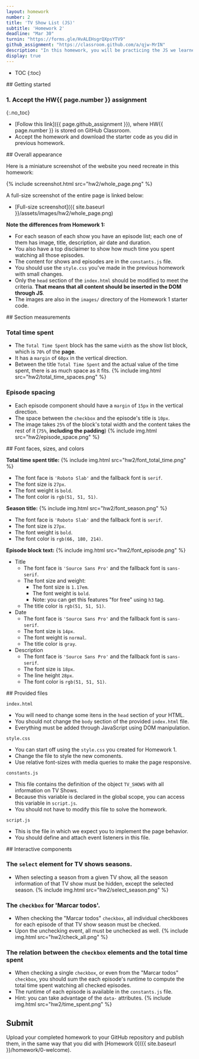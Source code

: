```yaml
---
layout: homework
number: 2
title: 'TV Show List (JS)'
subtitle: 'Homework 2'
deadline: "Mar 30"
turnin: "https://forms.gle/HvALEHsgrQXpsYTV9"
github_assignment: "https://classroom.github.com/a/qjw-MrIN"
description: "In this homework, you will be practicing the JS we learned in class. You are given screenshots and a description of a specific web page to replicate. Most of the page style and appearance was already done in Homework 1. In this homework you will exercise some concepts of responsive web design and event-driven programming."
display: true
---
```


* TOC
{:toc}

<section class="part" markdown="1">
## Getting started

### 1. Accept the HW{{ page.number }} assignment
{:.no_toc}

- [Follow this link]({{ page.github_assignment }}), where HW{{ page.number }} is stored on GitHub Classroom.
- Accept the homework and download the starter code as you did in previous homework.

</section>


<section class="part" markdown="1">
## Overall appearance

Here is a miniature screenshot of the website you need recreate in this homework:

{% include screenshot.html src="hw2/whole_page.png" %}

A full-size screenshot of the entire page is linked below:
- [Full-size screenshot]({{ site.baseurl }}/assets/images/hw2/whole_page.png)


**Note the differences from Homework 1:**
- For each season of each show you have an episode list; each one of them has image, title, description, air date and duration.
- You also have a top disclaimer to show how much time you spent watching all those episodes.
- The content for shows and episodes are in the `constants.js` file.
- You should use the `style.css` you've made in the previous homework with small changes.
- Only the `head` section of the `index.html` should be modified to meet the criteria. **That means that all content should be inserted in the DOM through JS**.
- The images are also in the `images/` directory of the Homework 1 starter code.
</section>


<section class="part" markdown="1">
## Section measurements

### Total time spent
- The `Total Time Spent` block has the same `width` as the show list block, which is `70%` of the **page**.
- It has a `margin` of `60px` in the vertical direction.
- Between the title `Total Time Spent` and the actual value of the time spent, there is as much space as it fits.
{% include img.html src="hw2/total_time_spaces.png" %}

### Episode spacing
- Each episode component should have a `margin` of `15px` in the vertical direction.
- The space between the `checkbox` and the episode's title is `10px`.
- The image takes `25%` of the block's total width and the content takes the rest of it (`75%`, **including the padding**)
{% include img.html src="hw2/episode_space.png" %}

</section>


<section class="part" markdown="1">
## Font faces, sizes, and colors

**Total time spent title:**
{% include img.html src="hw2/font_total_time.png" %}
- The font face is `'Roboto Slab'` and the fallback font is `serif`.
- The font size is `27px`.
- The font weight is `bold`.
- The font color is `rgb(51, 51, 51)`.

**Season title:**
{% include img.html src="hw2/font_season.png" %}
- The font face is `'Roboto Slab'` and the fallback font is `serif`.
- The font size is `27px`.
- The font weight is `bold`.
- The font color is `rgb(66, 180, 214)`.

**Episode block text:**
{% include img.html src="hw2/font_episode.png" %}
- Title
  - The font face is `'Source Sans Pro'` and the fallback font is `sans-serif`.
  - The font size and weight:
    - The font size is `1.17em`.
    - The font weight is `bold`.
    - Note: you can get this features "for free" using `h3` tag.
  - The title color is `rgb(51, 51, 51)`.
- Date
  - The font face is `'Source Sans Pro'` and the fallback font is `sans-serif`.
  - The font size is `14px`.
  - The font weight is `normal`.
  - The title color is `gray`.
- Description
  - The font face is `'Source Sans Pro'` and the fallback font is `sans-serif`.
  - The font size is `18px`.
  - The line height `28px`.
  - The font color is `rgb(51, 51, 51)`.
</section>

<section class="part" markdown="1">
## Provided files

`index.html`  
- You will need to change some itens in the `head` section of your HTML.
- You should not change the `body` section of the provided `index.html` file.
- Everything must be added through JavaScript using DOM manipulation.

`style.css`
- You can start off using the `style.css` you created for Homework 1.
- Change the file to style the new comonents.
- Use relative font-sizes with media queries to make the page responsive.

`constants.js`
- This file contains the definition of the object `TV_SHOWS` with all information on TV Shows.
- Because this variable is declared in the global scope, you can access this variable in `script.js`.
- You should not have to modify this file to solve the homework.

`script.js`
- This is the file in which we expect you to implement the page behavior.
- You should define and attach event listeners in this file.
</section>


<section class="part" markdown="1">
## Interactive components

### The `select` element for TV shows seasons.
- When selecting a season from a given TV show, all the season information of that TV show must be hidden, except the selected season.
{% include img.html src="hw2/select_season.png" %}

### The `checkbox` for 'Marcar todos'.
- When checking the "Marcar todos" `checkbox`, all individual checkboxes for each episode of that TV show season must be checked.
- Upon the unchecking event, all must be unchecked as well.
{% include img.html src="hw2/check_all.png" %}

### The relation between the `checkbox` elements and the total time spent
- When checking a single `checkbox`, or even from the "Marcar todos" `checkbox`, you should sum the each episode's runtime to compute the total time spent watching all checked episodes.
- The runtime of each episode is available in the `constants.js` file.
- Hint: you can take advantage of the `data-` attributes.
{% include img.html src="hw2/time_spent.png" %}
</section>


<section class="part" markdown="1">

## Submit

Upload your completed homework to your GitHub repository and publish them, in the same way that you did with [Homework 0]({{ site.baseurl }}/homework/0-welcome).

</section>